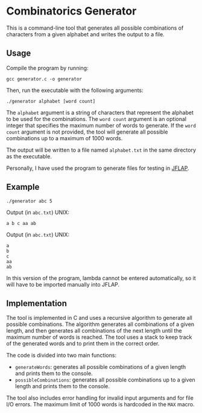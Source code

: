 # Combinatorics Generator

This is a command-line tool that generates all possible combinations of characters from a given alphabet and writes the output to a file.

## Usage

Compile the program by running:

```
gcc generator.c -o generator
```

Then, run the executable with the following arguments:

```
./generator alphabet [word count]
```

The `alphabet` argument is a string of characters that represent the alphabet to be used for the combinations. The `word count` argument is an optional integer that specifies the maximum number of words to generate. If the `word count` argument is not provided, the tool will generate all possible combinations up to a maximum of 1000 words.

The output will be written to a file named `alphabet.txt` in the same directory as the executable.

Personally, I have used the program to generate files for testing in [JFLAP](https://www.jflap.org/).

## Example

```
./generator abc 5
```

Output (in `abc.txt`) UNIX:

```
a b c aa ab
```

Output (in `abc.txt`) UNIX:

```
a
b
c
aa
ab
```

In this version of the program, lambda cannot be entered automatically, so it will have to be imported manually into JFLAP.

## Implementation

The tool is implemented in C and uses a recursive algorithm to generate all possible combinations. The algorithm generates all combinations of a given length, and then generates all combinations of the next length until the maximum number of words is reached. The tool uses a stack to keep track of the generated words and to print them in the correct order.

The code is divided into two main functions:

* `generateWords`: generates all possible combinations of a given length and prints them to the console.
* `possibleCombinations`: generates all possible combinations up to a given length and prints them to the console.

The tool also includes error handling for invalid input arguments and for file I/O errors. The maximum limit of 1000 words is hardcoded in the `MAX` macro.